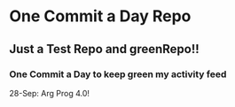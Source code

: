# One Commit a Day Repo
## Just a Test Repo and greenRepo!!
### One Commit a Day to keep green my activity feed 

28-Sep: Arg Prog 4.0!